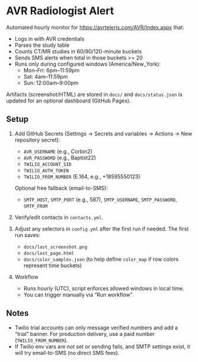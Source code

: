 # AVR Radiologist Alert

Automated hourly monitor for https://avrteleris.com/AVR/Index.aspx that:
- Logs in with AVR credentials
- Parses the study table
- Counts CT/MR studies in 60/90/120-minute buckets
- Sends SMS alerts when total in those buckets >= 20
- Runs only during configured windows (America/New_York):
  - Mon–Fri: 6pm–11:59pm
  - Sat: 4am–11:59pm
  - Sun: 12:00am–9:00pm

Artifacts (screenshot/HTML) are stored in `docs/` and `docs/status.json` is updated for an optional dashboard (GitHub Pages).

## Setup

1) Add GitHub Secrets (Settings → Secrets and variables → Actions → New repository secret):
   - `AVR_USERNAME` (e.g., Corbin2)
   - `AVR_PASSWORD` (e.g., Baptist22)
   - `TWILIO_ACCOUNT_SID`
   - `TWILIO_AUTH_TOKEN`
   - `TWILIO_FROM_NUMBER` (E.164, e.g., +18595550123)

   Optional free fallback (email-to-SMS):
   - `SMTP_HOST`, `SMTP_PORT` (e.g., 587), `SMTP_USERNAME`, `SMTP_PASSWORD`, `SMTP_FROM`

2) Verify/edit contacts in `contacts.yml`.

3) Adjust any selectors in `config.yml` after the first run if needed. The first run saves:
   - `docs/last_screenshot.png`
   - `docs/last_page.html`
   - `docs/color_samples.json` (to help define `color_map` if row colors represent time buckets)

4) Workflow
   - Runs hourly (UTC), script enforces allowed windows in local time.
   - You can trigger manually via “Run workflow”.

## Notes
- Twilio trial accounts can only message verified numbers and add a “trial” banner. For production delivery, use a paid number (`TWILIO_FROM_NUMBER`).
- If Twilio env vars are not set or sending fails, and SMTP settings exist, it will try email-to-SMS (no direct SMS fees).
